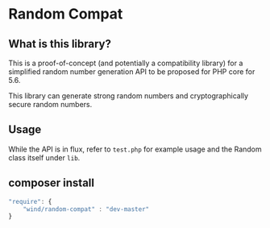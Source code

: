 Random Compat
=============

## What is this library?

This is a proof-of-concept (and potentially a compatibility library) for a simplified random number generation API to be proposed for PHP core for 5.6.

This library can generate strong random numbers and cryptographically secure random numbers.

## Usage

While the API is in flux, refer to `test.php` for example usage and the Random class itself under `lib`.

## composer install
 
```javascript 
"require": {
    "wind/random-compat" : "dev-master"
}
```